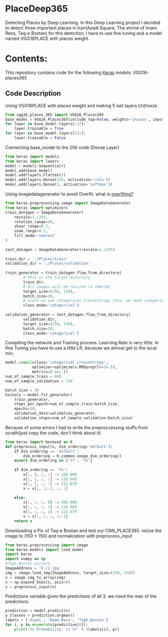 # PlaceDeep365
Detecting Places by Deep Learning. 
In this Deep Learning project I decided to detect three important places in Iran(Azadi Square, The shrine of Imam Reza, Taq-e Bostan)
for this detection, I have to use fine tuning and a model named VGG16PLACE with places weight. 
# Contents:
This repository contains code for the following [Keras](https://keras.io/) models:
  VGG16-places365
## Code Description
Using VGG16PLACE with places weight and making 5 last layers *Unfreeze*
```python
from vgg16_places_365 import VGG16_Places365
base_model = VGG16_Places365(include_top=False, weights='places', input_shape=(150, 150, 3))
for layer in base_model.layers[:12]:
    layer.trainable = True
for layer in base_model.layers[12:]:
    layer.trainable = False
```
Connecting base_model to the 256 node (Dense Layer) 
```python
from keras import models
from keras import layers
model = models.Sequential()
model.add(base_model)
model.add(layers.Flatten())
model.add(layers.Dense(256, activation='relu'))
model.add(layers.Dense(3, activation='softmax'))
```
Using imagedatagenerator to avoid Overfit. 
what is [overfiting?](https://machinelearningmastery.com/overfitting-and-underfitting-with-machine-learning-algorithms/)

```python
from keras.preprocessing.image import ImageDataGenerator
from keras import optimizers
train_datagen = ImageDataGenerator(
    rescale=1./255,
    rotation_range=40,
    shear_range=0.2,
    zoom_range=0.2,
    fill_mode='nearest'
)
 
test_datagen = ImageDataGenerator(rescale=1./255)
 
train_dir = './Places/train'
validation_dir = './Places/validation'
 
train_generator = train_datagen.flow_from_directory(
        # This is the target directory
        train_dir,
        # All images will be resized to 108x192
        target_size=(150, 150),
        batch_size=20,
        # Since we use categorical_crossentropy loss, we need categorical labels
        class_mode='categorical')
 
validation_generator = test_datagen.flow_from_directory(
        validation_dir,
        target_size=(150, 150),
        batch_size=20,
        class_mode='categorical')
```
Compiling the network and Training process. Learning Rate is very little. In fine Tuning you have to use a little LR, because we almost get to the local min.
```python
model.compile(loss='categorical_crossentropy',
            optimizer=optimizers.RMSprop(lr=2e-5),
            metrics=['acc'])
num_of_sample_train = 600
num_of_sample_validation = 150

batch_size = 20
history = model.fit_generator(
    train_generator,
    steps_per_epoch=num_of_sample_train/batch_size,
    epochs=10,
    validation_data=validation_generator,
    validation_steps=num_of_sample_validation/batch_size)
```
Because of some errors I had to write the preproccessing stuffs from scrath(just copy the code, don't think about it)
```python
from keras import backend as K
def preprocess_input(x, dim_ordering='default'):
    if dim_ordering == 'default':
        dim_ordering = K.common.image_dim_ordering()
    assert dim_ordering in {'tf', 'th'}
    
    if dim_ordering == 'th':
        x[:, 0, :, :] -= 104.006
        x[:, 1, :, :] -= 116.669
        x[:, 2, :, :] -= 122.679
        x = x[:, ::-1, :, :]
    
    else:
        x[:, :, :, 0] -= 104.006
        x[:, :, :, 1] -= 116.669
        x[:, :, :, 2] -= 122.679
        x = x[:, :, :, ::-1]
    return x
```
Downloading a Pic of Taq-e Bostan and test our CNN_PLACE365. rezise the image to (150 * 150) and normalization with preprocess_input 
```python
from keras.preprocessing import image
from keras.models import load_model
import keras
import numpy as np
#Tagh_Bostan picture
ImageAddress = 'E:/2.jpg'
img = image.load_img(ImageAddress, target_size=(150, 150))
x = image.img_to_array(img)
x = np.expand_dims(x, axis=0)
x = preprocess_input(x)
```
Predictions variable gives the predictions of all 3. we need the max of the predictions.
```python
prediction = model.predict(x)
y_classes = prediction.argmax()
labels = ['Azadi', 'Emam_Reza', 'Tagh_Bostan']
for i, p in enumerate(prediction[0]):
    print('%s Probability: \t %f' % (labels[i], p))

```
